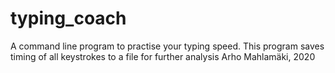 # typing_coach
A command line program to practise your typing speed.
This program saves timing of all keystrokes to a file for further analysis
Arho Mahlamäki, 2020

